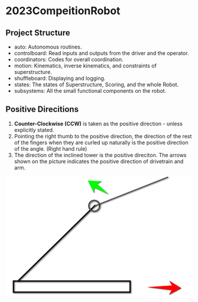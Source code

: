 # 2023CompeitionRobot

## Project Structure

- auto: Autonomous routines.
- controlboard: Read inputs and outputs from the driver and the operator.
- coordinators: Codes for overall coordination.
- motion: Kinematics, inverse kinematics, and constraints of superstructure.
- shuffleboard: Displaying and logging.
- states: The states of Superstructure, Scoring, and the whole Robot.
- subsystems: All the small functional components on the robot.

## Positive Direcitions

1. **Counter-Clockwise (CCW)** is taken as the positive direction - unless explicitly stated.
2. Pointing the right thumb to the positive direction, the direction of the rest of the fingers when they are curled up naturally is the positive direction of the angle. (Right hand rule)
3. The direction of the inclined tower is the positive direciton. The arrows shown on the picture indicates the positive direction of drivetrain and arm.

![Positive Directions](positive-directions.png)
